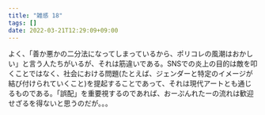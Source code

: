 ```yaml
---
title: "雑感 18"
tags: []
date: 2022-03-21T12:29:09+09:00
---
```


よく、「善か悪かの二分法になってしまっているから、ポリコレの風潮はおかしい」と言う人たちがいるが、それは筋違いである。SNSでの炎上の目的は敵を叩くことではなく、社会における問題(たとえば、ジェンダーと特定のイメージが結び付けられていくこと)を提起することであって、それは現代アートとも通じるものである。「誤配」を重要視するのであれば、おーぷんれたーの流れは歓迎せざるを得ないと思うのだが。。。